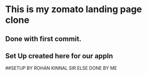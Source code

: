 # This is my zomato landing page clone

## Done with first commit.

## Set Up created here for our appln

##SETUP BY ROHAN KINNAL SIR ELSE DONE BY ME